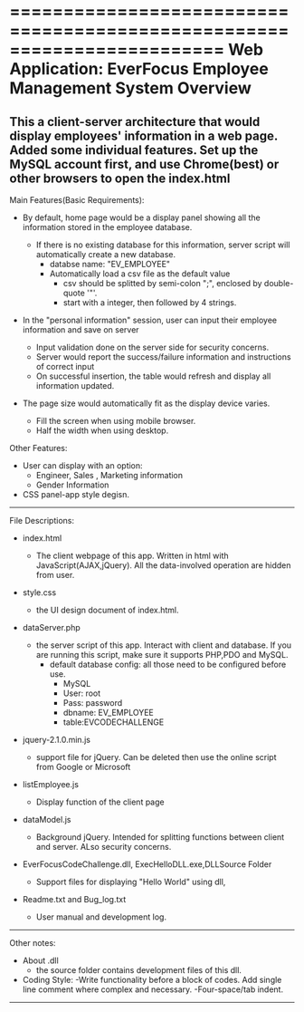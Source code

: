 ========================================================================
     Web Application: EverFocus Employee Management System Overview
========================================================================

This a client-server architecture that would display employees' information in a web
page. Added some individual features.
Set up the MySQL account first, and use Chrome(best) or other browsers to open the index.html
------------------------------------------------------------------------------------
Main Features(Basic Requirements):
 - By default, home page would be a display panel showing all the information stored in the employee database.
     - If there is no existing database for this information, server script will automatically create a new database.
         - databse name: "EV_EMPLOYEE"
         - Automatically load a csv file as the default value
             - csv should be splitted by semi-colon ";", enclosed by double-quote '"'.
             - start with a integer, then followed by 4 strings.

 - In the "personal information" session, user can input their employee information and save on server
     - Input validation done on the server side for security concerns.
     - Server would report the success/failure information and instructions of correct input
     - On successful insertion, the table would refresh and display all information updated.

 - The page size would automatically fit as the display device varies.
     - Fill the screen when using mobile browser.
     - Half the width when using desktop.

Other Features:
 - User can display with an option:
   - Engineer, Sales , Marketing information
   - Gender Information
 - CSS panel-app style degisn.

------------------------------------------------------------------------------------
File Descriptions:
 - index.html
   - The client webpage of this app. Written in html with JavaScript(AJAX,jQuery). All the data-involved operation are hidden from user.

 - style.css
   - the UI design document of index.html. 

 - dataServer.php
   - the server script of this app. Interact with client and database. If you are running this script, make sure it supports PHP,PDO and MySQL.
     - default database config: all those need to be configured before use.
       - MySQL
       - User: root
       - Pass: password
       - dbname: EV_EMPLOYEE
       - table:EVCODECHALLENGE

  - jquery-2.1.0.min.js
    - support file for jQuery. Can be deleted then use the online script from Google or Microsoft
  
  - listEmployee.js
    - Display function of the client page

  - dataModel.js
    - Background jQuery. Intended for splitting functions between client and server. ALso security concerns.

  - EverFocusCodeChallenge.dll, ExecHelloDLL.exe,DLLSource Folder
    - Support files for displaying "Hello World" using dll,

  - Readme.txt and Bug_log.txt
    - User manual and development log.
------------------------------------------------------------------------------------
Other notes:
   - About  .dll
     - the source folder contains development files of this dll.
   - Coding Style:
     -Write functionality before a block of codes. Add single line comment where complex and necessary. 
     -Four-space/tab indent. 
------------------------------------------------------------------------------------
